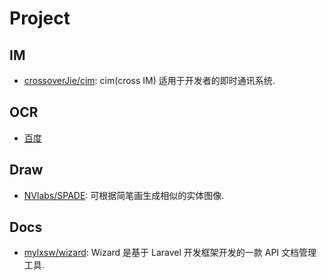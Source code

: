 # Project

## IM
* [crossoverJie/cim](https://github.com/crossoverJie/cim): cim(cross IM) 适用于开发者的即时通讯系统.


## OCR
* [百度](https://cloud.baidu.com/product/ocr/webimage)

## Draw
* [NVlabs/SPADE](https://github.com/NVlabs/SPADE): 可根据简笔画生成相似的实体图像.


## Docs
* [mylxsw/wizard](https://github.com/mylxsw/wizard): Wizard 是基于 Laravel 开发框架开发的一款 API 文档管理工具.